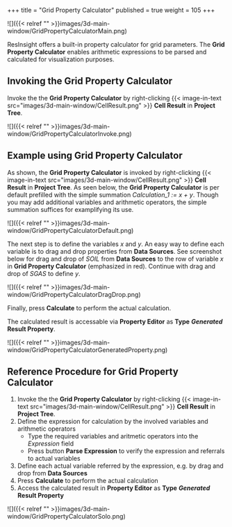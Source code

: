 +++
title = "Grid Property Calculator"
published = true
weight = 105
+++

![]({{< relref "" >}}images/3d-main-window/GridPropertyCalculatorMain.png)

ResInsight offers a built-in property calculator for grid parameters. 
The **Grid Property Calculator** enables arithmetic expressions to be parsed and calculated for visualization purposes.

## Invoking the Grid Property Calculator
Invoke the the **Grid Property Calculator** by right-clicking 
{{< image-in-text src="images/3d-main-window/CellResult.png" >}} **Cell Result** in **Project Tree**. 

![]({{< relref "" >}}images/3d-main-window/GridPropertyCalculatorInvoke.png)


## Example using Grid Property Calculator
As shown, the **Grid Property Calculator** is invoked by right-clicking 
{{< image-in-text src="images/3d-main-window/CellResult.png" >}} **Cell Result** in **Project Tree**.
As seen below, the **Grid Property Calculator** is per default prefilled with the simple summation 
*Calculation_1 := x + y*. 
Though you may add additional variables and arithmetic operators, the simple summation suffices for examplifying its use.

![]({{< relref "" >}}images/3d-main-window/GridPropertyCalculatorDefault.png)

The next step is to define the variables *x* and *y*. 
An easy way to define each variable is to drag and drop properties from **Data Sources**. See screenshot below for drag and drop of *SOIL* from **Data Sources** to the row of variable *x* in **Grid Property Calculator** (emphasized in red). 
Continue with drag and drop of *SGAS* to define *y*.

![]({{< relref "" >}}images/3d-main-window/GridPropertyCalculatorDragDrop.png)

Finally, press **Calculate** to perform the actual calculation. 

The calculated result is accessable via **Property Editor** as **Type** ***Generated*** **Result Property**.

![]({{< relref "" >}}images/3d-main-window/GridPropertyCalculatorGeneratedProperty.png)


## Reference Procedure for Grid Property Calculator

1. Invoke the the **Grid Property Calculator** by right-clicking 
{{< image-in-text src="images/3d-main-window/CellResult.png" >}} **Cell Result** in **Project Tree**.
1. Define the expression for calculation by the involved variables and arithmetic operators
   - Type the required variables and aritmetic operators into the *Expression* field
   - Press button **Parse Expression** to verify the expression and referrals to actual variables
1. Define each actual variable referred by the expression, e.g. by drag and drop from **Data Sources**
1. Press **Calculate** to perform the actual calculation
1. Access the calculated result in **Property Editor** as **Type** ***Generated*** **Result Property**

![]({{< relref "" >}}images/3d-main-window/GridPropertyCalculatorSolo.png)


